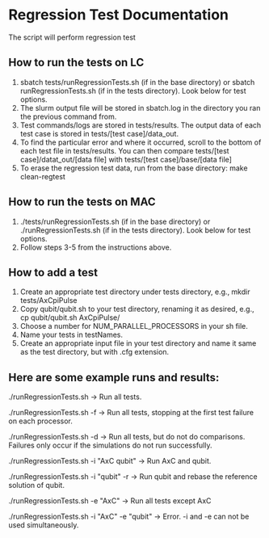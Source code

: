 # Regression Test Documentation

The script will perform regression test  


## How to run the tests on LC

1. sbatch tests/runRegressionTests.sh (if in the base directory) or sbatch runRegressionTests.sh (if in the tests directory). Look below for test options.
2. The slurm output file will be stored in sbatch.log in the directory you ran the previous command from.
3. Test commands/logs are stored in tests/results. The output data of each test case is stored in tests/[test case]/data_out.
4. To find the particular error and where it occurred, scroll to the bottom of each test file in tests/results. You can then compare tests/[test case]/datat_out/[data file] with tests/[test case]/base/[data file] 
5. To erase the regression test data, run from the base directory: make clean-regtest

## How to run the tests on MAC

1. ./tests/runRegressionTests.sh (if in the base directory) or ./runRegressionTests.sh (if in the tests directory). Look below for test options.
2. Follow steps 3-5 from the instructions above.

## How to add a test 

1. Create an appropriate test directory under tests directory, e.g., mkdir tests/AxCpiPulse
2. Copy qubit/qubit.sh to your test directory, renaming it as desired, e.g., cp qubit/qubit.sh AxCpiPulse/
3. Choose a number for NUM_PARALLEL_PROCESSORS in your sh file.
4. Name your tests in testNames.
5. Create an appropriate input file in your test directory and name it same as the test directory, but with .cfg extension.

## Here are some example runs and results:

./runRegressionTests.sh -> Run all tests.

./runRegressionTests.sh -f -> Run all tests, stopping at the first test failure on each processor.

./runRegressionTests.sh -d -> Run all tests, but do not do comparisons. Failures only occur if the simulations do not run successfully.

./runRegressionTests.sh -i  "AxC qubit" -> Run AxC and qubit.

./runRegressionTests.sh -i "qubit" -r -> Run qubit and rebase the reference solution of qubit.

./runRegressionTests.sh -e "AxC" -> Run all tests except AxC 

./runRegressionTests.sh -i "AxC" -e "qubit" -> Error. -i and -e can not be used simultaneously.
